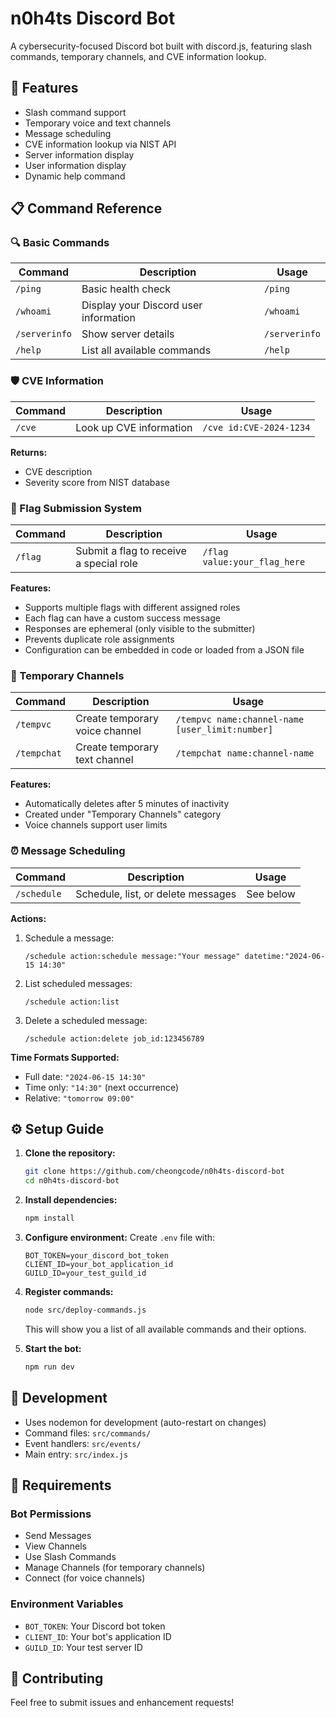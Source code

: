 # n0h4ts Discord Bot

A cybersecurity-focused Discord bot built with discord.js, featuring slash commands, temporary channels, and CVE information lookup.

## 🚀 Features

- Slash command support
- Temporary voice and text channels
- Message scheduling
- CVE information lookup via NIST API
- Server information display
- User information display
- Dynamic help command

## 📋 Command Reference

### 🔍 Basic Commands

| Command | Description | Usage |
|---------|-------------|-------|
| `/ping` | Basic health check | `/ping` |
| `/whoami` | Display your Discord user information | `/whoami` |
| `/serverinfo` | Show server details | `/serverinfo` |
| `/help` | List all available commands | `/help` |

### 🛡️ CVE Information

| Command | Description | Usage |
|---------|-------------|-------|
| `/cve` | Look up CVE information | `/cve id:CVE-2024-1234` |

**Returns:**
- CVE description
- Severity score from NIST database

### 🏁 Flag Submission System

| Command | Description | Usage |
|---------|-------------|-------|
| `/flag` | Submit a flag to receive a special role | `/flag value:your_flag_here` |

**Features:**
- Supports multiple flags with different assigned roles
- Each flag can have a custom success message
- Responses are ephemeral (only visible to the submitter)
- Prevents duplicate role assignments
- Configuration can be embedded in code or loaded from a JSON file

### 🎤 Temporary Channels

| Command | Description | Usage |
|---------|-------------|-------|
| `/tempvc` | Create temporary voice channel | `/tempvc name:channel-name [user_limit:number]` |
| `/tempchat` | Create temporary text channel | `/tempchat name:channel-name` |

**Features:**
- Automatically deletes after 5 minutes of inactivity
- Created under "Temporary Channels" category
- Voice channels support user limits

### ⏰ Message Scheduling

| Command | Description | Usage |
|---------|-------------|-------|
| `/schedule` | Schedule, list, or delete messages | See below |

**Actions:**
1. Schedule a message:
   ```
   /schedule action:schedule message:"Your message" datetime:"2024-06-15 14:30"
   ```

2. List scheduled messages:
   ```
   /schedule action:list
   ```

3. Delete a scheduled message:
   ```
   /schedule action:delete job_id:123456789
   ```

**Time Formats Supported:**
- Full date: `"2024-06-15 14:30"`
- Time only: `"14:30"` (next occurrence)
- Relative: `"tomorrow 09:00"`

## ⚙️ Setup Guide

1. **Clone the repository:**
   ```bash
   git clone https://github.com/cheongcode/n0h4ts-discord-bot
   cd n0h4ts-discord-bot
   ```

2. **Install dependencies:**
   ```bash
   npm install
   ```

3. **Configure environment:**
   Create `.env` file with:
   ```
   BOT_TOKEN=your_discord_bot_token
   CLIENT_ID=your_bot_application_id
   GUILD_ID=your_test_guild_id
   ```

4. **Register commands:**
   ```bash
   node src/deploy-commands.js
   ```
   This will show you a list of all available commands and their options.

5. **Start the bot:**
   ```bash
   npm run dev
   ```

## 🔧 Development

- Uses nodemon for development (auto-restart on changes)
- Command files: `src/commands/`
- Event handlers: `src/events/`
- Main entry: `src/index.js`

## 📝 Requirements

### Bot Permissions
- Send Messages
- View Channels
- Use Slash Commands
- Manage Channels (for temporary channels)
- Connect (for voice channels)

### Environment Variables
- `BOT_TOKEN`: Your Discord bot token
- `CLIENT_ID`: Your bot's application ID
- `GUILD_ID`: Your test server ID

## 🤝 Contributing

Feel free to submit issues and enhancement requests!
